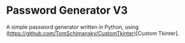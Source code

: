 # Password Generator V3
A simple password generator written in Python, using (https://github.com/TomSchimansky/CustomTkinter)[Custom Tkinter].
